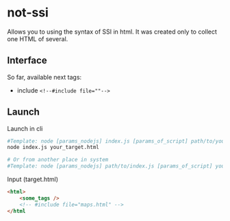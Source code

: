 # not-ssi
Allows you to using the syntax of SSI in html.
It was created only to collect one HTML of several.

## Interface
So far, available next tags:
- include `<!--#include file=""-->`

## Launch
Launch in cli
```sh
#Template: node [params_nodejs] index.js [params_of_script] path/to/your_target.html
node index.js your_target.html

# Or from another place in system
#Template: node [params_nodejs] path/to/index.js [params_of_script] your_target.html
```
Input (target.html)
```html
<html>
    <some_tags />
    <!-- #include file="maps.html" -->
</html
```
